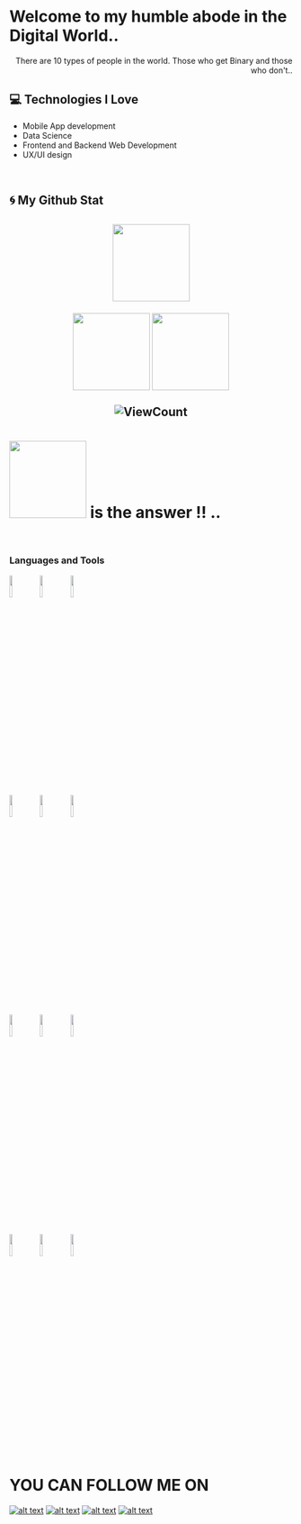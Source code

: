 <h1>Welcome to my humble abode in the Digital World..</h1> 
<div style="text-align: right">There are 10 types of people in the world. Those who get Binary and those who don't.. </div>


## :computer: Technologies I Love
* Mobile App development 
* Data Science
* Frontend and Backend Web Development
* UX/UI design 

 <br/>
<h2> 🌀  My Github Stat <h2>
    <p align="center">
        <img height="137px" src="https://github-readme-streak-stats.herokuapp.com/?user=Wadie-ess&hide_border=true" />
    </p>
    <p align="center">
        <img height="137px" src="https://github-readme-stats.vercel.app/api?username=Wadie-ess&hide_title=true&hide_border=true&show_icons=true&include_all_commits=true&count_private=true&line_height=21" /> <img height="137px" src="https://github-readme-stats.vercel.app/api/top-langs/?username=Wadie-ess&hide=html&hide_title=true&hide_border=true&layout=compact&langs_count=8" />
    </p>
 <p align="center">
  <img alt="ViewCount" src="https://views.whatilearened.today/views/github/Wadie-ess/Wadie-ess.svg" />

</p>
<h1> <img height="137px" src="https://upload.wikimedia.org/wikipedia/commons/thumb/8/8d/42_Logo.svg/1200px-42_Logo.svg.png" /> is the answer !! ..</h1> 
  <br/>

  


 </p>
 <h3> Languages and Tools</h3> 

<!-- Your github readme stats
You can use this api: https://github.com/anuraghazra/github-readme-stats
-->
<p>
 

  <!-- Your languages and tools. Be careful with the alignment. 
  You can use this sites to get logos: https://www.vectorlogo.zone or https://simpleicons.org/
  -->
  <code><img width="10%" src="https://www.vectorlogo.zone/logos/dartlang/dartlang-ar21.svg"></code>
  <code><img width="10%" src="https://www.vectorlogo.zone/logos/flutterio/flutterio-ar21.svg"></code>
  <code><img width="10%" src="https://www.vectorlogo.zone/logos/android/android-ar21.svg"></code>
  <br />
  <code><img width="10%" src="https://www.vectorlogo.zone/logos/gradle/gradle-ar21.svg"></code>
  <code><img width="10%" src="https://www.vectorlogo.zone/logos/circleci/circleci-ar21.svg"></code>
  <code><img width="10%" src="https://www.vectorlogo.zone/logos/json/json-ar21.svg"></code>
  <br />
  <code><img width="10%" src="https://www.vectorlogo.zone/logos/mysql/mysql-ar21.svg"></code>
  <code><img width="10%" src="https://www.vectorlogo.zone/logos/sqlite/sqlite-ar21.svg"></code>
  <code><img width="10%" src="https://www.vectorlogo.zone/logos/firebase/firebase-ar21.svg"></code>
  <br />
  <code><img width="10%" src="https://www.vectorlogo.zone/logos/git-scm/git-scm-ar21.svg"></code>
  <code><img width="10%" src="https://www.vectorlogo.zone/logos/yaml/yaml-ar21.svg"></code>
  <code><img width="10%" src="https://www.vectorlogo.zone/logos/gnu_bash/gnu_bash-ar21.svg"></code>
</p>

<!-- Your hits or visitors
site: http://hits.dwyl.com or https://visitor-badge.glitch.me
Both apis are in trouble due to the number of requests, if you know any other to register visitors, great
-->

<h1>YOU CAN FOLLOW ME ON</h1> 
<p align="center">
<!-- display the social media buttons in your README -->

[![alt text][1.1]][1]
[![alt text][4.1]][4]
[![alt text][3.1]][3]
[![alt text][5.1]][5]



<!-- links to social media icons -->
<!-- no need to change these -->

<!-- icons with padding -->

[1.1]: https://pics.freeicons.io/uploads/icons/png/3848290321556105338-24.png (twitter)
[2.1]: https://pics.freeicons.io/uploads/icons/png/19042250241579774616-24.png (insta)
[3.1]: https://pics.freeicons.io/uploads/icons/png/1803389361561032685-24.png (dribble)
[4.1]: https://pics.freeicons.io/uploads/icons/png/15792152941556105325-24.png (LinkedIn)
[5.1]: https://pics.freeicons.io/uploads/icons/png/4957984901556105311-24.png (behance)


<!-- icons without padding -->



<!-- links to your social media accounts -->
<!-- update these accordingly -->

[1]: https://twitter.com/Wa__Die
[2]: https://www.instagram.com/wadiee___/
[3]: https://dribbble.com/wadieess
[4]: https://www.linkedin.com/in/ouadia-essendoubi-5b8745201/
[5]: https://www.behance.net/wadieessendoubi

</p>


